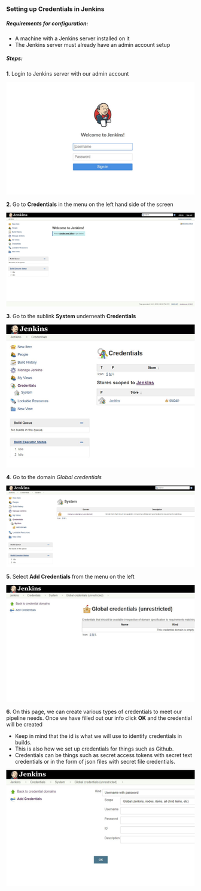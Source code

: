 ### Setting up Credentials in Jenkins
##### Requirements for configuration:
* A machine with a Jenkins server installed on it
* The Jenkins server must already have an admin account setup

##### Steps:
**1**. Login to Jenkins server with our admin account

![Jenkins Login Page](images/JenkinsLogin.JPG)

**2**. Go to **Credentials** in the menu on the left hand side of the screen

![Jenkins Dashboard](images/JenkinsDashboard.JPG)

**3**. Go to the sublink **System** underneath **Credentials**

![Jenkins Credentials](images/JenkinsCreds.JPG)

**4**. Go to the domain *Global credentials*

![Jenkins Credentials Systems](images/CredsSystems.JPG)

**5**. Select **Add Credentials** from the menu on the left

![Global Credentials](images/GlobalCreds.JPG)

**6**. On this page, we can create various types of credentials to meet our pipeline needs. Once we have filled out our info click **OK** and the credential will be created

  * Keep in mind that the id is what we will use to identify credentials in builds.
  * This is also how we set up credentials for things such as Github.
  * Credentials can be things such as secret access tokens with secret text credentials or in the form of json files with secret file credentials.

![Add Credentials](images/AddCreds.JPG)
